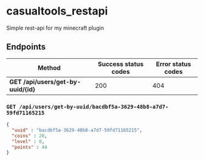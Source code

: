 # casualtools_restapi
Simple rest-api for my minecraft plugin

## Endpoints

| Method                                             | Success status codes   | Error status codes |
| -------------------------------------------------- | ---------------------  | ------------------ |                   
| **GET  /api/users/get-by-uuid/{id}**               | 200                    | 404                |

### `GET /api/users/get-by-uuid/bacdbf5a-3629-48b8-a7d7-59fd71165215`
```json
{
  "uuid" : "bacdbf5a-3629-48b8-a7d7-59fd71165215",
  "coins" : 20,
  "level" : 0,
  "points" : 44
}
```
